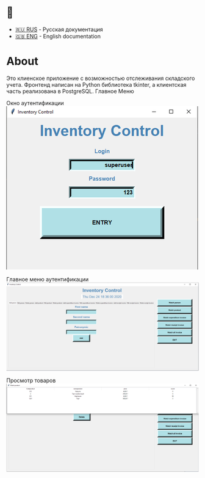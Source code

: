 
# :construction: 

- [:ru: RUS](./README.ru.md) - Русская документация
- [:uk: ENG](./README.md) - English documentation

# About
Это клиенское приложение с возможностью отслеживания складского учета. 
Фронтенд написан на Python библиотека tkinter, а клиентская часть реализована в PostgreSQL.
Главное Меню

Окно аутентификации
![Authentication](Authentication.png)

Главное меню аутентификации
![menu](menu.png)

Просмотр товаров
![LookProduct](LookProduct.png)